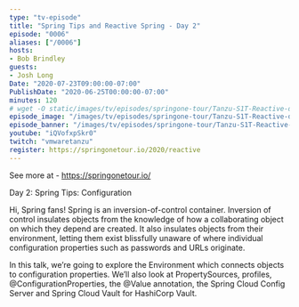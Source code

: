```yaml
---
type: "tv-episode"
title: "Spring Tips and Reactive Spring - Day 2"
episode: "0006"
aliases: ["/0006"]
hosts:
- Bob Brindley
guests:
- Josh Long
Date: "2020-07-23T09:00:00-07:00"
PublishDate: "2020-06-25T00:00:00-07:00"
minutes: 120
# wget -O static/images/tv/episodes/springone-tour/Tanzu-S1T-Reactive-day2-yt.jpg https://img.youtube.com/vi/iQVofxpSkr0/mqdefault.jpg
episode_image: "/images/tv/episodes/springone-tour/Tanzu-S1T-Reactive-day2-yt.jpg"
episode_banner: "/images/tv/episodes/springone-tour/Tanzu-S1T-Reactive-day2-yt.jpg"
youtube: "iQVofxpSkr0"
twitch: "vmwaretanzu"
register: https://springonetour.io/2020/reactive
---
```


See more at - https://springonetour.io/

Day 2: Spring Tips: Configuration

Hi, Spring fans! Spring is an inversion-of-control container. Inversion of control insulates objects from the knowledge of how a collaborating object on which they depend are created. It also insulates objects from their environment, letting them exist blissfully unaware of where individual configuration properties such as passwords and URLs originate.

In this talk, we’re going to explore the Environment which connects objects to configuration properties. We’ll also look at PropertySources, profiles, @ConfigurationProperties, the @Value annotation, the Spring Cloud Config Server and Spring Cloud Vault for HashiCorp Vault.